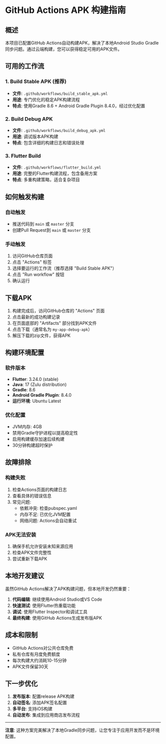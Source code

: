 # GitHub Actions APK 构建指南

## 概述

本项目已配置GitHub Actions自动构建APK，解决了本地Android Studio Gradle同步问题。通过云端构建，您可以获得稳定可用的APK文件。

## 可用的工作流

### 1. Build Stable APK (推荐)
- **文件**: `.github/workflows/build_stable_apk.yml`
- **用途**: 专门优化的稳定APK构建流程
- **特点**: 使用Gradle 8.6 + Android Gradle Plugin 8.4.0，经过优化配置

### 2. Build Debug APK
- **文件**: `.github/workflows/build_debug_apk.yml`
- **用途**: 调试版本APK构建
- **特点**: 包含详细的构建日志和错误处理

### 3. Flutter Build
- **文件**: `.github/workflows/flutter_build.yml`
- **用途**: 完整的Flutter构建流程，包含备用方案
- **特点**: 多重构建策略，适合复杂项目

## 如何触发构建

### 自动触发
- 推送代码到 `main` 或 `master` 分支
- 创建Pull Request到 `main` 或 `master` 分支

### 手动触发
1. 访问GitHub仓库页面
2. 点击 "Actions" 标签
3. 选择要运行的工作流（推荐选择 "Build Stable APK"）
4. 点击 "Run workflow" 按钮
5. 确认运行

## 下载APK

1. 构建完成后，访问GitHub仓库的 "Actions" 页面
2. 点击最新的成功构建记录
3. 在页面底部的 "Artifacts" 部分找到APK文件
4. 点击下载（通常名为 `my-app-debug-apk`）
5. 解压下载的zip文件，获得APK

## 构建环境配置

### 软件版本
- **Flutter**: 3.24.0 (stable)
- **Java**: 17 (Zulu distribution)
- **Gradle**: 8.6
- **Android Gradle Plugin**: 8.4.0
- **运行环境**: Ubuntu Latest

### 优化配置
- JVM内存: 4GB
- 禁用Gradle守护进程以提高稳定性
- 启用构建缓存加速后续构建
- 30分钟构建超时保护

## 故障排除

### 构建失败
1. 检查Actions页面的构建日志
2. 查看具体的错误信息
3. 常见问题:
   - 依赖冲突: 检查pubspec.yaml
   - 内存不足: 已优化JVM配置
   - 网络问题: Actions会自动重试

### APK无法安装
1. 确保手机允许安装未知来源应用
2. 检查APK文件完整性
3. 尝试重新下载APK

## 本地开发建议

虽然GitHub Actions解决了APK构建问题，但本地开发仍然重要：

1. **代码编辑**: 继续使用Android Studio或VS Code
2. **快速测试**: 使用Flutter热重载功能
3. **调试**: 使用Flutter Inspector和调试工具
4. **最终构建**: 使用GitHub Actions生成发布版APK

## 成本和限制

- GitHub Actions对公共仓库免费
- 私有仓库有月度免费额度
- 每次构建大约消耗10-15分钟
- APK文件保留30天

## 下一步优化

1. **发布版本**: 配置release APK构建
2. **自动签名**: 添加APK签名配置
3. **多平台**: 支持iOS构建
4. **自动发布**: 集成到应用商店发布流程

---

**注意**: 这种方案完美解决了本地Gradle同步问题，让您专注于应用开发而不是环境配置。